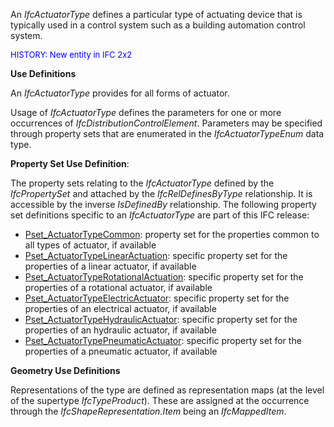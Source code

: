 An _IfcActuatorType_ defines a particular type of actuating device that is typically used in a control system such as a building automation control system.

> <font color="#0000ff" size="-1">
HISTORY: New entity in IFC 2x2</font>
> 


****Use Definitions****

An _IfcActuatorType_ provides for all forms of actuator.

Usage of _IfcActuatorType_ defines the parameters for one or more occurrences of _IfcDistributionControlElement_. Parameters may be specified through property sets that are enumerated in the _IfcActuatorTypeEnum_ data type.

****Property Set Use Definition****:

The property sets relating to the _IfcActuatorType_ defined by the _IfcPropertySet_ and attached by the _IfcRelDefinesByType_ relationship. It is accessible by the inverse _IsDefinedBy_ relationship. The following property set definitions specific to an _IfcActuatorType_ are part of this IFC release:

* [Pset_ActuatorTypeCommon](../../psd/IfcBuildingControlsDomain/Pset_ActuatorTypeCommon.xml): property set for the properties common to all types of actuator, if available 
* [Pset_ActuatorTypeLinearActuation](../../psd/IfcBuildingControlsDomain/Pset_ActuatorTypeLinearActuation.xml): specific property set for the properties of a linear actuator, if available 
* [Pset_ActuatorTypeRotationalActuation](../../psd/IfcBuildingControlsDomain/Pset_ActuatorTypeRotationalActuation.xml): specific property set for the properties of a rotational actuator, if available 
* [Pset_ActuatorTypeElectricActuator](../../psd/IfcBuildingControlsDomain/Pset_ActuatorTypeElectricActuator.xml): specific property set for the properties of an electrical actuator, if available 
* [Pset_ActuatorTypeHydraulicActuator](../../psd/IfcBuildingControlsDomain/Pset_ActuatorTypeHydraulicActuator.xml): specific property set for the properties of an hydraulic actuator, if available 
* [Pset_ActuatorTypePneumaticActuator](../../psd/IfcBuildingControlsDomain/Pset_ActuatorTypePneumaticActuator.xml): specific property set for the properties of a pneumatic actuator, if available 

****Geometry Use Definitions****

Representations of the type are defined as representation maps (at the level of the supertype _IfcTypeProduct_). These are assigned at the occurrence through the _IfcShapeRepresentation.Item_ being an _IfcMappedItem_.